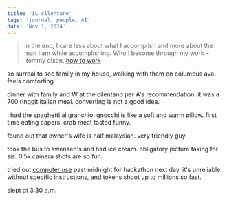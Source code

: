 ```yaml
---
title: 'iL cilentano'
tags: 'journal, people, AI'
date: 'Nov 1, 2024'
---
```


> In the end, I care less about what I accomplish and more about the man I am while accomplishing. Who I become through my work – tommy dixon, [how to work](https://www.tommydixon.ca/p/how-to-work)

so surreal to see family in my house, walking with them on columbus ave. feels comforting

dinner with family and W at the cilentano per A's recommendation. it was a 700 ringgit italian meal. converting is not a good idea.

i had the spaghetti al granchio. gnocchi is like a soft and warm pillow. first time eating capers. crab meat tasted funny.

found out that owner's wife is half malaysian. very friendly guy.

took the bus to swensen's and had ice cream. obligatory picture taking for sis. 0.5x camera shots are so fun.

tried out [computer use](https://github.com/deedy/mac_computer_use?curius=2055) past midnight for hackathon next day. it's unreliable without specific instructions, and tokens shoot up to millions so fast.

slept at 3:30 a.m.

